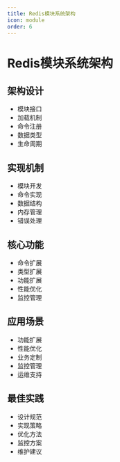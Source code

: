 ```yaml
---
title: Redis模块系统架构
icon: module
order: 6
---
```


# Redis模块系统架构

## 架构设计
- 模块接口
- 加载机制
- 命令注册
- 数据类型
- 生命周期

## 实现机制
- 模块开发
- 命令实现
- 数据结构
- 内存管理
- 错误处理

## 核心功能
- 命令扩展
- 类型扩展
- 功能扩展
- 性能优化
- 监控管理

## 应用场景
- 功能扩展
- 性能优化
- 业务定制
- 监控管理
- 运维支持

## 最佳实践
- 设计规范
- 实现策略
- 优化方法
- 监控方案
- 维护建议
